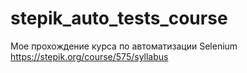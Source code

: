 # stepik_auto_tests_course
Мое прохождение курса по автоматизации Selenium https://stepik.org/course/575/syllabus
